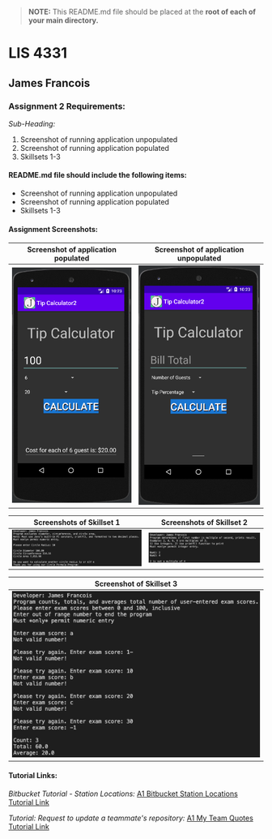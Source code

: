 > **NOTE:** This README.md file should be placed at the **root of each of your main directory.**

# LIS 4331

## James Francois

### Assignment 2 Requirements:

*Sub-Heading:*

1. Screenshot of running application unpopulated
2. Screenshot of running application populated
3. Skillsets 1-3

#### README.md file should include the following items:

* Screenshot of running application unpopulated
* Screenshot of running application populated
* Skillsets 1-3

#### Assignment Screenshots:

| Screenshot of application populated | Screenshot of application unpopulated |
| -------------- | --------------|
| ![Screenshot of application populated](img/populated.png) | ![Screenshot of application unpopulated](img/unpopulated.png) |

| Screenshots of Skillset 1 | Screenshots of Skillset 2 |
| -------------- | --------------|
| ![Screenshot of Skillset 1](img/skillset01.png) | ![Screenshot of Skillset 2](img/skillset02.png) |

| Screenshot of Skillset 3| 
| -------------- |
| ![Screenshot of Skillset 3](img/skillset03.png) |


#### Tutorial Links:

*Bitbucket Tutorial - Station Locations:*
[A1 Bitbucket Station Locations Tutorial Link](https://bitbucket.org/username/bitbucketstationlocations/ "Bitbucket Station Locations")

*Tutorial: Request to update a teammate's repository:*
[A1 My Team Quotes Tutorial Link](https://bitbucket.org/username/myteamquotes/ "My Team Quotes Tutorial")